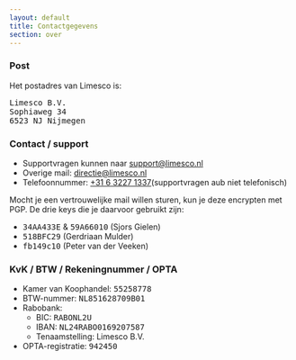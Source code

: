 ```yaml
---
layout: default
title: Contactgegevens
section: over
---
```


<h3>Post</h3>
<p>
Het postadres van Limesco is:
<pre>
Limesco B.V. 
Sophiaweg 34
6523 NJ Nijmegen</pre>
</p>

<h3>Contact / support</h3>
<p>
<ul>
	<li>Supportvragen kunnen naar <a href="mailto:support@limesco.nl">support@limesco.nl</a></li>
	<li>Overige mail: <a href="mailto:directie@limesco.nl">directie@limesco.nl</a></li>
	<li>Telefoonnummer: <a href="tel:+31632271337">+31 6 3227 1337</a>(supportvragen aub niet telefonisch)</li>
</ul>

Mocht je een vertrouwelijke mail willen sturen, kun je deze encrypten met PGP.
De drie keys die je daarvoor gebruikt zijn:
<ul>
	<li><tt>34AA433E</tt> &amp; <tt>59A66010</tt> (Sjors Gielen)</li>
	<li><tt>518BFC29</tt> (Gerdriaan Mulder)</li>
	<li><tt>fb149c10</tt> (Peter van der Veeken)</li>
</ul>

<h3>KvK / BTW / Rekeningnummer / OPTA</h3>
<ul>
	<li>Kamer van Koophandel: <tt>55258778</tt></li>
	<li>BTW-nummer: <tt>NL851628709B01</tt></li>
	<li>Rabobank:
	<ul>
		<li>BIC: <tt>RABONL2U</tt></li>
		<li>IBAN: <tt>NL24RABO0169207587</tt></li>
		<li>Tenaamstelling: Limesco B.V.</li>
	</ul></li>
	<li>OPTA-registratie: <tt>942450</tt></li>
</ul>
</p>

